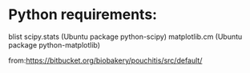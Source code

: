 Python requirements:
======================

blist
scipy.stats (Ubuntu package python-scipy)
matplotlib.cm (Ubuntu package python-matplotlib)

from:https://bitbucket.org/biobakery/pouchitis/src/default/
